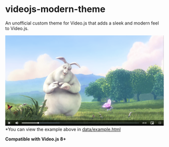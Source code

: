 # videojs-modern-theme
An unofficial custom theme for Video.js that adds a sleek and modern feel to Video.js.

![image](https://raw.githubusercontent.com/A-Star100/videojs-modern-theme/refs/heads/main/data/example.png)
*You can view the example above in [data/example.html](https://github.com/A-Star100/videojs-modern-theme/blob/main/data/example.html)

**Compatible with Video.js 8+**
